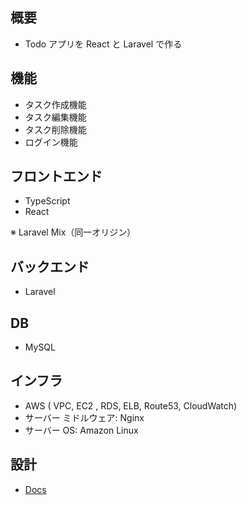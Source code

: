 ## 概要

-   Todo アプリを React と Laravel で作る

## 機能

-   タスク作成機能
-   タスク編集機能
-   タスク削除機能
-   ログイン機能

## フロントエンド

-   TypeScript
-   React

※ Laravel Mix（同一オリジン）

## バックエンド

-   Laravel

## DB

-   MySQL

## インフラ

-   AWS ( VPC, EC2 , RDS, ELB, Route53, CloudWatch)
-   サーバー ミドルウェア: Nginx
-   サーバー OS: Amazon Linux

## 設計

-   [Docs](https://github.com/ryosuke1256/Todo-react-laravel/tree/develop/docs)
